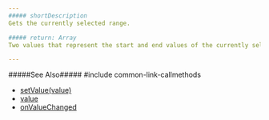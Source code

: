 ```yaml
---
##### shortDescription
Gets the currently selected range.

##### return: Array
Two values that represent the start and end values of the currently selected range.

---
```

#####See Also#####
#include common-link-callmethods
- [setValue(value)](/api-reference/20%20Data%20Visualization%20Widgets/dxRangeSelector/3%20Methods/setValue(value).md '/Documentation/ApiReference/Data_Visualization_Widgets/dxRangeSelector/Methods/#setValuevalue')
- [value](/api-reference/20%20Data%20Visualization%20Widgets/dxRangeSelector/1%20Configuration/value.md '/Documentation/ApiReference/Data_Visualization_Widgets/dxRangeSelector/Configuration/#value')
- [onValueChanged](/api-reference/20%20Data%20Visualization%20Widgets/dxRangeSelector/1%20Configuration/onValueChanged.md '/Documentation/ApiReference/Data_Visualization_Widgets/dxRangeSelector/Configuration/#onValueChanged')